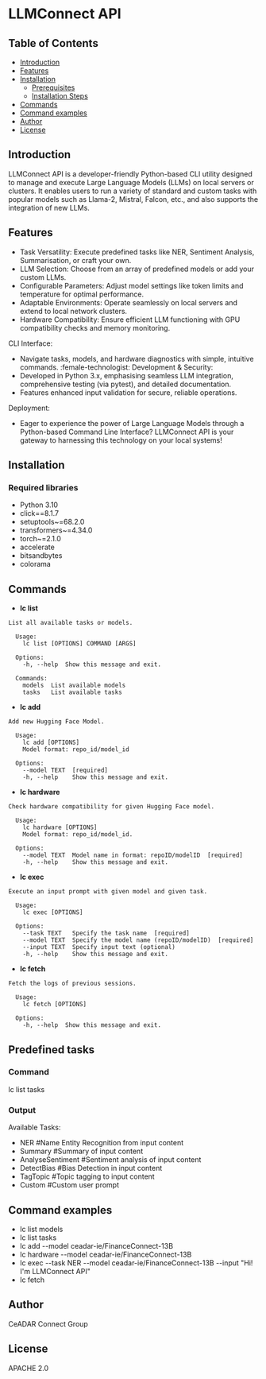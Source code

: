 # LLMConnect API

## Table of Contents
- [Introduction](#introduction)
- [Features](#features)
- [Installation](#installation)
  - [Prerequisites](#prerequisites)
  - [Installation Steps](#installation-steps)
- [Commands](#commands)
- [Command examples](#Commandexamples)
- [Author](#Author)
- [License](#license)

## Introduction
LLMConnect API is a developer-friendly Python-based CLI utility designed to manage and execute Large Language Models (LLMs) on local servers or clusters. It enables users to run a variety of standard and custom tasks with popular models such as Llama-2, Mistral, Falcon, etc., and also supports the integration of new LLMs.


## Features
- Task Versatility: Execute predefined tasks like NER, Sentiment Analysis, Summarisation, or craft your own.
- LLM Selection: Choose from an array of predefined models or add your custom LLMs.
- Configurable Parameters: Adjust model settings like token limits and temperature for optimal performance.
- Adaptable Environments: Operate seamlessly on local servers and extend to local network clusters.
- Hardware Compatibility: Ensure efficient LLM functioning with GPU compatibility checks and memory monitoring.

CLI Interface:
- Navigate tasks, models, and hardware diagnostics with simple, intuitive commands.
:female-technologist: Development & Security:
- Developed in Python 3.x, emphasising seamless LLM integration, comprehensive testing (via pytest), and detailed documentation.
- Features enhanced input validation for secure, reliable operations.

Deployment:
- Eager to experience the power of Large Language Models through a Python-based Command Line Interface? LLMConnect API is your gateway to harnessing this technology on your local systems!

## Installation

### Required libraries
- Python 3.10
- click==8.1.7
- setuptools~=68.2.0
- transformers~=4.34.0
- torch~=2.1.0
- accelerate
- bitsandbytes
- colorama

## Commands
- **lc list**
```
List all available tasks or models.

  Usage:
    lc list [OPTIONS] COMMAND [ARGS]

  Options:
    -h, --help  Show this message and exit.

  Commands:
    models  List available models
    tasks   List available tasks
```

- **lc add**
```
Add new Hugging Face Model. 

  Usage:
    lc add [OPTIONS]
    Model format: repo_id/model_id

  Options:
    --model TEXT  [required]
    -h, --help    Show this message and exit.
```

- **lc hardware**
```
Check hardware compatibility for given Hugging Face model.

  Usage: 
    lc hardware [OPTIONS]
    Model format: repo_id/model_id.

  Options:
    --model TEXT  Model name in format: repoID/modelID  [required]
    -h, --help    Show this message and exit.
```

- **lc exec**
```
Execute an input prompt with given model and given task.

  Usage: 
    lc exec [OPTIONS]

  Options:
    --task TEXT   Specify the task name  [required]
    --model TEXT  Specify the model name (repoID/modelID)  [required]
    --input TEXT  Specify input text (optional)
    -h, --help    Show this message and exit.
```

- **lc fetch**
```
Fetch the logs of previous sessions.

  Usage:
    lc fetch [OPTIONS]

  Options:
    -h, --help  Show this message and exit.
```
## Predefined tasks
### Command
lc list tasks
### Output
Available Tasks:
- NER                 #Name Entity Recognition from input content
- Summary             #Summary of input content
- AnalyseSentiment    #Sentiment analysis of input content
- DetectBias          #Bias Detection in input content
- TagTopic            #Topic tagging to input content
- Custom              #Custom user prompt

## Command examples
- lc list models
- lc list tasks
- lc add --model ceadar-ie/FinanceConnect-13B
- lc hardware --model ceadar-ie/FinanceConnect-13B
- lc exec --task NER --model ceadar-ie/FinanceConnect-13B --input "Hi! I'm LLMConnect API"
- lc fetch

## Author
CeADAR Connect Group

## License
APACHE 2.0
